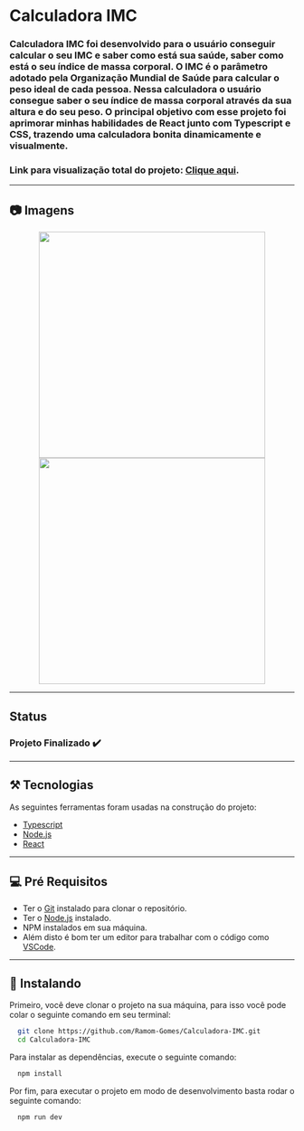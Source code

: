 # Calculadora IMC

### Calculadora IMC  foi desenvolvido para o usuário conseguir calcular o seu IMC e saber como está sua saúde, saber como está o seu índice de massa corporal. O IMC é o parâmetro adotado pela Organização Mundial de Saúde para calcular o peso ideal de cada pessoa. Nessa calculadora o usuário consegue saber o seu índice de massa corporal através da sua altura e do seu peso. O principal objetivo com esse projeto foi aprimorar minhas habilidades de React junto com Typescript e CSS, trazendo uma calculadora bonita dinamicamente e visualmente.

### Link para visualização total do projeto: [Clique aqui](https://deft-druid-7008d8.netlify.app/).
---
## 📷 Imagens

<div align="center" display="flex">
  <img src="https://github.com/Ramom-Gomes/Calculadora-de-IMC./assets/110055468/4601850d-d75f-4191-8dbf-64947cd1a774" width="400px" />
  <img src="https://github.com/Ramom-Gomes/Calculadora-de-IMC./assets/110055468/7fc3d0bf-d86d-4263-a1d1-bffced4caf4b" width="400px" />
</div>

---

## Status
### Projeto Finalizado ✔️
---

## ⚒️ Tecnologias
As seguintes ferramentas foram usadas na construção do projeto:

- [Typescript](https://www.typescriptlang.org/)
- [Node.js](https://nodejs.org/en/)
- [React](https://pt-br.reactjs.org/)
---


## 💻 Pré Requisitos

* Ter o [Git](https://git-scm.com) instalado para clonar o repositório.
* Ter o [Node.js](https://nodejs.org/en/) instalado.
* NPM instalados em sua máquina.
* Além disto é bom ter um editor para trabalhar com o código como [VSCode](https://code.visualstudio.com/).

---

## 🚀 Instalando

Primeiro, você deve clonar o projeto na sua máquina, para isso você pode colar o seguinte comando em seu terminal:

```bash
  git clone https://github.com/Ramom-Gomes/Calculadora-IMC.git
  cd Calculadora-IMC
```
Para instalar as dependências, execute o seguinte comando:

```bash
  npm install
```

Por fim, para executar o projeto em modo de desenvolvimento basta rodar o seguinte comando:

```bash
  npm run dev
```
